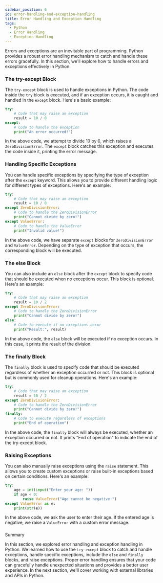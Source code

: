 ```yaml
---
sidebar_position: 6
id: error-handling-and-exception-handling
title: Error Handling and Exception Handling
tags:
  - Python
  - Error Handling
  - Exception Handling
---
```


Errors and exceptions are an inevitable part of programming. Python provides a robust error handling mechanism to catch and handle these errors gracefully. In this section, we'll explore how to handle errors and exceptions effectively in Python.

### The try-except Block

The `try-except` block is used to handle exceptions in Python. The code inside the `try` block is executed, and if an exception occurs, it is caught and handled in the `except` block. Here's a basic example:

```python
try:
    # Code that may raise an exception
    result = 10 / 0
except:
    # Code to handle the exception
    print("An error occurred!")
```

In the above code, we attempt to divide 10 by 0, which raises a `ZeroDivisionError`. The `except` block catches this exception and executes the code inside it, printing the error message.

### Handling Specific Exceptions

You can handle specific exceptions by specifying the type of exception after the `except` keyword. This allows you to provide different handling logic for different types of exceptions. Here's an example:

```python
try:
    # Code that may raise an exception
    result = 10 / 0
except ZeroDivisionError:
    # Code to handle the ZeroDivisionError
    print("Cannot divide by zero!")
except ValueError:
    # Code to handle the ValueError
    print("Invalid value!")
```

In the above code, we have separate `except` blocks for `ZeroDivisionError` and `ValueError`. Depending on the type of exception that occurs, the corresponding block will be executed.

### The else Block

You can also include an `else` block after the `except` block to specify code that should be executed when no exceptions occur. This block is optional. Here's an example:

```python
try:
    # Code that may raise an exception
    result = 10 / 2
except ZeroDivisionError:
    # Code to handle the ZeroDivisionError
    print("Cannot divide by zero!")
else:
    # Code to execute if no exceptions occur
    print("Result:", result)
```

In the above code, the `else` block will be executed if no exception occurs. In this case, it prints the result of the division.

### The finally Block

The `finally` block is used to specify code that should be executed regardless of whether an exception occurred or not. This block is optional but is commonly used for cleanup operations. Here's an example:

```python
try:
    # Code that may raise an exception
    result = 10 / 2
except ZeroDivisionError:
    # Code to handle the ZeroDivisionError
    print("Cannot divide by zero!")
finally:
    # Code to execute regardless of exceptions
    print("End of operation")
```

In the above code, the `finally` block will always be executed, whether an exception occurred or not. It prints "End of operation" to indicate the end of the try-except block.

### Raising Exceptions

You can also manually raise exceptions using the `raise` statement. This allows you to create custom exceptions or raise built-in exceptions based on certain conditions. Here's an example:

```python
try:
    age = int(input("Enter your age: "))
    if age < 0:
        raise ValueError("Age cannot be negative!")
except ValueError as e:
    print(str(e))
```

In the above code, we ask the user to enter their age. If the entered age is negative, we raise a `ValueError` with a custom error message.

###

 Summary

In this section, we explored error handling and exception handling in Python. We learned how to use the `try-except` block to catch and handle exceptions, handle specific exceptions, include the `else` and `finally` blocks, and raise exceptions. Proper error handling ensures that your code can gracefully handle unexpected situations and provides a better user experience. In the next section, we'll cover working with external libraries and APIs in Python.